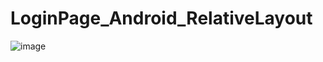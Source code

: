 # LoginPage_Android_RelativeLayout
![image](https://github.com/user-attachments/assets/274509b1-128e-4319-bd0a-def1c4cbd2c5)

